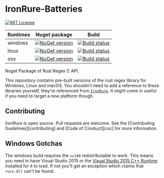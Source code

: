 # IronRure-Batteries

[![MIT License](https://img.shields.io/github/license/iwillspeak/IronRure-Batteries.svg)](https://github.com/iwillspeak/IronRure-Batteries/blob/master/LICENSE)


| Runtimes         | Nuget package | Build         |
| ---------------  | ------------- | ------------- |
| windows          | [![NuGet version](https://badge.fury.io/nu/IronRure.Batteries-Windows.svg)](https://badge.fury.io/nu/IronRure.Batteries-Windows)  | [![Build status](https://ci.appveyor.com/api/projects/status/github/iwillspeak/IronRure-Batteries?branch=master&svg=true)](https://ci.appveyor.com/project/iwillspeak/IronRure-Batteries)  |
| linux            | [![NuGet version](https://badge.fury.io/nu/IronRure.Batteries-Linux.svg)](https://badge.fury.io/nu/IronRure.Batteries-Linux)      |  [![Build status](https://ci.appveyor.com/api/projects/status/github/iwillspeak/IronRure-Batteries?branch=master&svg=true)](https://ci.appveyor.com/project/iwillspeak/IronRure-Batteries) |
| osx              | [![NuGet version](https://badge.fury.io/nu/IronRure.Batteries-Darwin.svg)](https://badge.fury.io/nu/IronRure.Batteries-Darwin)    |  [![Build status](https://api.travis-ci.org/iwillspeak/IronRure-Batteries.svg?branch=master&svg=true)](https://api.travis-ci.org/iwillspeak/IronRure-Batteries) |


Nuget Package of Rust Regex C API.

This repository contains pre-built versions of the rust regex library for Windows, Linux and macOS. You shouldn't need to add a reference to these libraries yourself, they're referenced from [`IronRure`](https://github.com/iwillspeak/IronRure). It might come in useful if you need to target a new platform though.

## Contributing

IronRure is open source. Pull requests are welcome. See the [Contributing Guidelines][contributing] and [Code of Conduct][coc] for more information.

## Windows Gotchas

The windows build requires the `vc140` redistributable to work. This means you need to have Visual Studio 2015 or the [Visual Studio 2015 C++ Runtime](https://www.microsoft.com/en-gb/download/details.aspx?id=48145) installed for it to load. If not you'll get an exception which claims that `rure.dll` can't be found.
